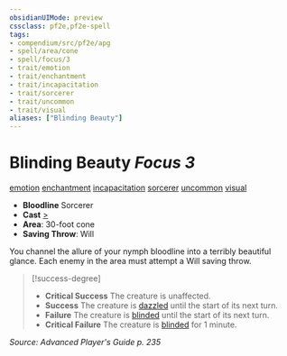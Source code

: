 ```yaml
---
obsidianUIMode: preview
cssclass: pf2e,pf2e-spell
tags:
- compendium/src/pf2e/apg
- spell/area/cone
- spell/focus/3
- trait/emotion
- trait/enchantment
- trait/incapacitation
- trait/sorcerer
- trait/uncommon
- trait/visual
aliases: ["Blinding Beauty"]
---
```

# Blinding Beauty *Focus 3*   
[emotion](emotion.md "Emotion Effect Trait")  [enchantment](enchantment.md "Enchantment School Trait")  [incapacitation](incapacitation.md "Incapacitation Effect Trait")  [sorcerer](Reference/Rules/Traits/sorcerer.md "Sorcerer Class Trait")  [uncommon](uncommon.md "Uncommon Rarity Trait")  [visual](visual.md "Visual Effect Trait")  

- **Bloodline** Sorcerer
- **Cast** [>](chapter-9-playing-the-game.md#Actions "Single Action") 
- **Area**: 30-foot cone
- **Saving Throw**: Will

You channel the allure of your nymph bloodline into a terribly beautiful glance. Each enemy in the area must attempt a Will saving throw.

> [!success-degree] 
> - **Critical Success** The creature is unaffected.
> - **Success** The creature is [dazzled](conditions.md#Dazzled) until the start of its next turn.
> - **Failure** The creature is [blinded](conditions.md#Blinded) until the start of its next turn.
> - **Critical Failure** The creature is [blinded](conditions.md#Blinded) for 1 minute.

*Source: Advanced Player's Guide p. 235*